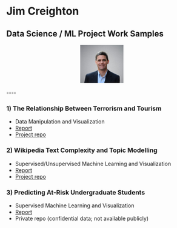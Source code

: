 # Jim Creighton
## Data Science / ML Project Work Samples
<p align="center">
  <img src="assets\Jim%20Creighton.jpg" height="100px"/>
</p>
----
  
### 1) The Relationship Between Terrorism and Tourism  
* Data Manipulation and Visualization  
* [Report](assets\Terrorism_Tourism_Final_Report.pdf)  
* [Project repo](https://github.com/jimcreighton/milestone-project)  
  
### 2) Wikipedia Text Complexity and Topic Modelling  
* Supervised/Unsupervised Machine Learning and Visualization  
* [Report](assets\Wikipedia_Text.pdf)  
* [Project repo](https://github.com/jimcreighton/ai_and_jim_siads694)  
  
### 3) Predicting At-Risk Undergraduate Students  
* Supervised Machine Learning and Visualization  
* [Report](assets\Predicting_At-Risk_Students.pdf)  
* Private repo (confidential data; not available publicly)  
